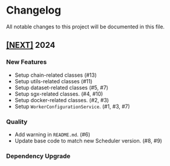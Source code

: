 # Changelog

All notable changes to this project will be documented in this file.

## [[NEXT]](https://github.com/iExecBlockchainComputing/iexec-worker-standalone/releases/tag/vNEXT) 2024

### New Features

- Setup chain-related classes (#13)
- Setup utils-related classes (#11)
- Setup dataset-related classes (#5, #7)
- Setup sgx-related classes. (#4, #10)
- Setup docker-related classes. (#2, #3)
- Setup `WorkerConfigurationService`. (#1, #3, #7)

### Quality

- Add warning in `README.md`. (#6)
- Update base code to match new Scheduler version. (#8, #9)

### Dependency Upgrade
